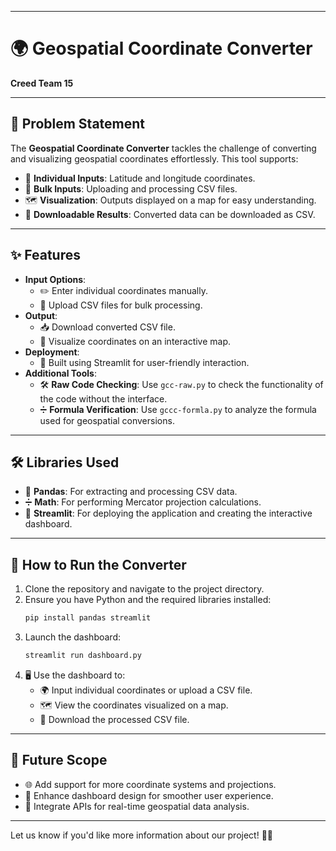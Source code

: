 
---

# 🌍 Geospatial Coordinate Converter

**Creed Team 15**

---

## 🧩 Problem Statement
The **Geospatial Coordinate Converter** tackles the challenge of converting and visualizing geospatial coordinates effortlessly. This tool supports:
- 📍 **Individual Inputs**: Latitude and longitude coordinates.
- 📄 **Bulk Inputs**: Uploading and processing CSV files.
- 🗺️ **Visualization**: Outputs displayed on a map for easy understanding.
- 📂 **Downloadable Results**: Converted data can be downloaded as CSV.

---

## ✨ Features
- **Input Options**:
  - ✏️ Enter individual coordinates manually.
  - 📁 Upload CSV files for bulk processing.
- **Output**:
  - 📥 Download converted CSV file.
  - 📌 Visualize coordinates on an interactive map.
- **Deployment**:
  - 🔧 Built using Streamlit for user-friendly interaction.
- **Additional Tools**:
  - 🛠️ **Raw Code Checking**: Use `gcc-raw.py` to check the functionality of the code without the interface.
  - ➗ **Formula Verification**: Use `gccc-formla.py` to analyze the formula used for geospatial conversions.

---

## 🛠️ Libraries Used
- 🐼 **Pandas**: For extracting and processing CSV data.
- ➗ **Math**: For performing Mercator projection calculations.
- 🚀 **Streamlit**: For deploying the application and creating the interactive dashboard.

---

## 🚀 How to Run the Converter
1. Clone the repository and navigate to the project directory.
2. Ensure you have Python and the required libraries installed:
   ```bash
   pip install pandas streamlit
   ```
3. Launch the dashboard:
   ```bash
   streamlit run dashboard.py
   ```
4. 🖥️ Use the dashboard to:
   - 🌍 Input individual coordinates or upload a CSV file.
   - 🗺️ View the coordinates visualized on a map.
   - 📂 Download the processed CSV file.

---

## 🌟 Future Scope
- 🌐 Add support for more coordinate systems and projections.
- 🎨 Enhance dashboard design for smoother user experience.
- 🔗 Integrate APIs for real-time geospatial data analysis.

---

Let us know if you'd like more information about our project! 🚀✨

